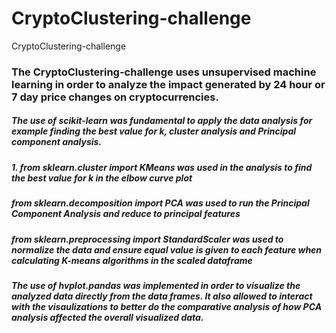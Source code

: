 # CryptoClustering-challenge
CryptoClustering-challenge
### The CryptoClustering-challenge uses unsupervised machine learning in order to analyze the impact generated by 24 hour or 7 day price changes on cryptocurrencies.
##### The use of scikit-learn was fundamental to apply the data analysis for example finding the best value for k, cluster analysis and Principal component analysis.
##### 1. from sklearn.cluster import KMeans was used in the analysis to find the best value for k in the elbow curve plot
##### from sklearn.decomposition import PCA was used to run the Principal Component Analysis and reduce to principal features
##### from sklearn.preprocessing import StandardScaler was used to normalize the data and ensure equal value is given to each feature when calculating K-means algorithms in the scaled dataframe
##### The use of hvplot.pandas was implemented in order to visualize the analyzed data directly from the data frames. It also allowed to interact with the visaulizations to better do the comparative analysis of how PCA analysis affected the overall visualized data. 
